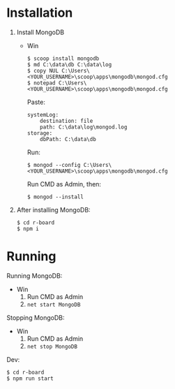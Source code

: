 # Installation

1. Install MongoDB
    - Win
        ```
        $ scoop install mongodb
        $ md C:\data\db C:\data\log
        $ copy NUL C:\Users\<YOUR_USERNAME>\scoop\apps\mongodb\mongod.cfg
        $ notepad C:\Users\<YOUR_USERNAME>\scoop\apps\mongodb\mongod.cfg
        ```
        Paste:
        ```
        systemLog:
            destination: file
            path: C:\data\log\mongod.log
        storage:
            dbPath: C:\data\db
        ```
        Run:

        `$ mongod --config C:\Users\<YOUR_USERNAME>\scoop\apps\mongodb\mongod.cfg`

        Run CMD as Admin, then:

        `$ mongod --install`

2. After installing MongoDB:
    ```
    $ cd r-board
    $ npm i
    ```


# Running

Running MongoDB:

- Win
    1. Run CMD as Admin
    2. `net start MongoDB`

Stopping MongoDB:

- Win
    1. Run CMD as Admin
    2. `net stop MongoDB`

Dev: 

```
$ cd r-board
$ npm run start
```



